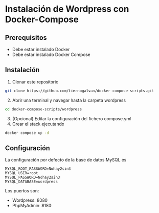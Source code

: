 # Instalación de Wordpress con Docker-Compose

## Prerequisitos

- Debe estar instalado Docker
- Debe estar instalado Docker Compose

## Instalación

1. Clonar este repositorio	
```bash 
git clone https://github.com/tiernogalvan/docker-compose-scripts.git
``` 
2. Abrir una terminal y navegar hasta la carpeta wordpress
```bash 
cd docker-compose-scripts/wordpress
```
3. (Opcional) Editar la configuración del fichero compose.yml
4. Crear el stack ejecutando
```bash 
docker compose up -d
```

## Configuración 

La configuración por defecto de la base de datos MySQL es

````properties
MYSQL_ROOT_PASSWORD=Nohay2sin3
MYSQL_USER=root
MYSQL_PASSWORD=Nohay2sin3
MYSQL_DATABASE=wordpress
````
Los puertos son:
- Wordpress: 8080
- PhpMyAdmin: 8180